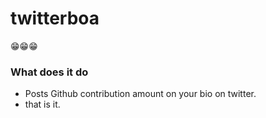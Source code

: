 # twitterboa
😁😁😁

### What does it do
* Posts Github contribution amount on your bio on twitter.
* that is it.
